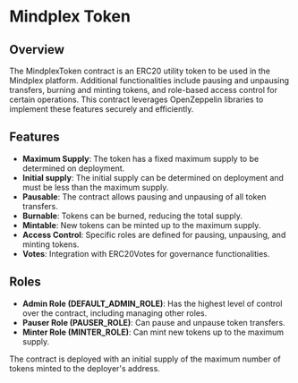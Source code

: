 # Mindplex Token
## Overview
The MindplexToken contract is an ERC20 utility token to be used in the Mindplex platform. Additional functionalities include pausing and unpausing transfers, burning and minting tokens, and role-based access control for certain operations. This contract leverages OpenZeppelin libraries to implement these features securely and efficiently.

## Features
- **Maximum Supply**: The token has a fixed maximum supply to be determined on deployment.
- **Initial supply**: The initial supply can be determined on deployment and must be less than the maximum supply. 
- **Pausable**: The contract allows pausing and unpausing of all token transfers.
- **Burnable**: Tokens can be burned, reducing the total supply.
- **Mintable**: New tokens can be minted up to the maximum supply.
- **Access Control**: Specific roles are defined for pausing, unpausing, and minting tokens.
- **Votes**: Integration with ERC20Votes for governance functionalities.
## Roles
- **Admin Role (DEFAULT_ADMIN_ROLE)**: Has the highest level of control over the contract, including managing other roles.
- **Pauser Role (PAUSER_ROLE)**: Can pause and unpause token transfers.
- **Minter Role (MINTER_ROLE)**: Can mint new tokens up to the maximum supply.

The contract is deployed with an initial supply of the maximum number of tokens minted to the deployer's address.

